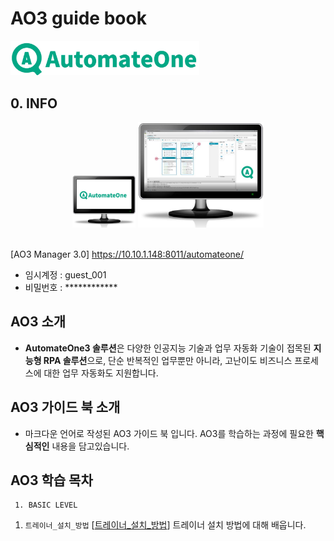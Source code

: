 # AO3 guide book 

<img src=".\public\img\ao3\ao3 full name.jpg?raw=true" width="60%"> 

## 0. INFO
<div align="center">
<!-- <img src=".\public\img\ao3\ao3 full name.jpg?raw=true" width="60%">  -->
<img src="/public/img/ao3/ao3_monitor_11.jpg?raw=true"  width="20%">

<img src=".\public\img\ao3\ao3_monitor_22.jpg?raw=true" width="40%" >

</div>
<br>

[AO3 Manager 3.0] https://10.10.1.148:8011/automateone/

- 임시계정 : guest_001
- 비밀번호 : ************

## AO3 소개
- <b>AutomateOne3 솔루션</b>은 다양한 인공지능 기술과 업무 자동화 기술이 접목된 <b>지능형 RPA 솔루션</b>으로,
단순 반복적인 업무뿐만 아니라, 고난이도 비즈니스 프로세스에 대한 업무 자동화도 지원합니다.

## AO3 가이드 북 소개
- 마크다운 언어로 작성된 AO3 가이드 북 입니다. AO3를 학습하는 과정에 필요한 <b>핵심적인</b> 내용을 담고있습니다. 


## AO3 학습 목차
     1. BASIC LEVEL

1. ```트레이너_설치_방법``` [[트레이너_설치_방법]]  트레이너 설치 방법에 대해 배웁니다.

[트레이너_설치_방법]: /ao3_guide_book/1.Basic/1.1/트레이너설치방법.md
[kakaobotScript]: /bot/kakao-bot.js
